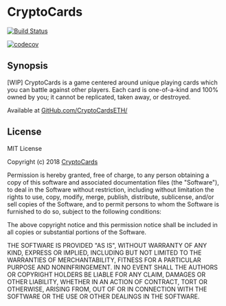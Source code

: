 # CryptoCards

[![Build Status](https://travis-ci.org/CryptoCardsETH/cryptocards.svg?branch=master)](https://travis-ci.org/CryptoCardsETH/cryptocards)

[![codecov](https://codecov.io/gh/CryptoCardsETH/cryptocards/branch/master/graph/badge.svg)](https://codecov.io/gh/CryptoCardsETH/cryptocards)


## Synopsis

[WIP] CryptoCards is a game centered around unique playing cards which you can battle against other players. Each card is one-of-a-kind and 100% owned by you; it cannot be replicated, taken away, or destroyed.  

Available at [GitHub.com/CryptoCardsETH/](https://github.com/CryptoCardsETH/)   

## License

MIT License  

Copyright (c) 2018 [CryptoCards](https://github.com/CryptoCardsETH)  

Permission is hereby granted, free of charge, to any person obtaining a copy
of this software and associated documentation files (the "Software"), to deal
in the Software without restriction, including without limitation the rights
to use, copy, modify, merge, publish, distribute, sublicense, and/or sell
copies of the Software, and to permit persons to whom the Software is
furnished to do so, subject to the following conditions:  

The above copyright notice and this permission notice shall be included in all
copies or substantial portions of the Software.  

THE SOFTWARE IS PROVIDED "AS IS", WITHOUT WARRANTY OF ANY KIND, EXPRESS OR
IMPLIED, INCLUDING BUT NOT LIMITED TO THE WARRANTIES OF MERCHANTABILITY,
FITNESS FOR A PARTICULAR PURPOSE AND NONINFRINGEMENT. IN NO EVENT SHALL THE
AUTHORS OR COPYRIGHT HOLDERS BE LIABLE FOR ANY CLAIM, DAMAGES OR OTHER
LIABILITY, WHETHER IN AN ACTION OF CONTRACT, TORT OR OTHERWISE, ARISING FROM,
OUT OF OR IN CONNECTION WITH THE SOFTWARE OR THE USE OR OTHER DEALINGS IN THE
SOFTWARE.  